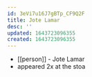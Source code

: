 ```yaml
---
id: 3eVi7u16J7gBTp_CF9Q2F
title: Jote Lamar
desc: ''
updated: 1643723096355
created: 1643723096355
---
```



- [[person]] - Jote Lamar
- appeared 2x at the stoa
